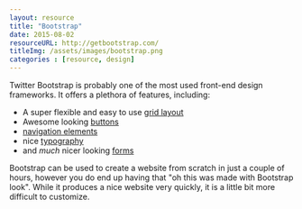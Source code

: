 ```yaml
---
layout: resource
title: "Bootstrap"
date: 2015-08-02
resourceURL: http://getbootstrap.com/
titleImg: /assets/images/bootstrap.png
categories : [resource, design] 
---
```


Twitter Bootstrap is probably one of the most used front-end design frameworks. It offers a plethora of features, including:

* A super flexible and easy to use [grid layout](http://getbootstrap.com/css/#grid)
* Awesome looking [buttons](http://getbootstrap.com/css/#buttons)
* [navigation elements](http://getbootstrap.com/components/#nav)
* nice [typography](http://getbootstrap.com/css/#type)
* and *much* nicer looking [forms](http://getbootstrap.com/css/#forms)

Bootstrap can be used to create a website from scratch in just a couple of hours, however you do end up having that "oh this was made with Bootstrap look". While it produces a nice website very quickly, it is a little bit more difficult to customize. 